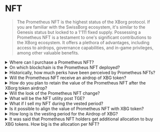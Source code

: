 # NFT

> The Prometheus NFT is the highest status of the XBorg protocol. If you are familiar with the SwissBorg ecosystem, it's similar to the Genesis status but locked to a 1'111 fixed supply. Possessing a Prometheus NFT is a testament to one's significant contributions to the XBorg ecosystem. It offers a plethora of advantages, including access to airdrops, governance capabilities, and in-game privileges, among other valuable benefits.

<details>

<summary>Where can I purchase a Prometheus NFT?</summary>

On Opensea or similar marketplaces:\
[https://opensea.io/collection/xborg-prometheus](https://opensea.io/collection/xborg-prometheus)

</details>

<details>

<summary>On which blockchain is the Prometheus NFT deployed?</summary>

Ethereum.

</details>

<details>

<summary>Historically, how much perks have been perceived by Prometheus NFTs?</summary>

Considering the mint price of $400, it can be estimated that Prometheus non-fungible token owners have received approximately $220 worth of perks. This represents a significant percentage, roughly 50%, of the initial mint value. Notably, this can be primarily attributed to the airdrop of the Lens handle, which has conferred considerable value upon Prometheus NFT holders.

</details>

<details>

<summary>Will the Prometheus NFT receive an airdrop of XBG token?</summary>

Around 0.5% to 2% of the XBG token supply will be airdropped to Prometheus holders.

</details>

<details>

<summary>How do you plan to retain the value of the Prometheus NFT after the XBorg token airdrop?</summary>

We believe the utilities and the ecosystem's growth will outweigh the selling pressure from those only here to yield the airdrop. If this negative impact becomes excessively burdensome, the DAO retains the option to undertake a buyback of non-fungible tokens (NFTs) from its treasury.

</details>

<details>

<summary>Will the look of the Prometheus NFT change?</summary>

Yes, the NFT will be revealed later this year.

</details>

<details>

<summary>What will be the NFT utility post TGE?</summary>

**GameFi opportunities**

* Early access passes, whitelist spots, and NFT giveaway opportunities from the leading GameFi projects.

**Priority access**

* Early access to all XBorg products and applications.

**XBorg investments opportunities**

* Receive an airdrop of XBG tokens, partner tokens, and NFTs, and access XBorg's seed investment round at a discounted valuation.

**XBorg premium**

* Get lifetime fee-less access to all XBorg products, networks, and applications.

**Protocol status**

* The Prometheus NFT represents the highest status of the XBorg ecosystem and receives the highest perks.

</details>

<details>

<summary>What if I sell my NFT during the vested period?</summary>

If an investor sells the NFT during the vested period, the non-claimed rewards will be nullified. However, the Prometheus governance could decide otherwise.

</details>

<details>

<summary>Is it possible to align the value of Prometheus NFT with XBG token?</summary>

It is possible to align the value of the NFT and the XBG token. The Prometheus NFT is a very scarce asset, with only 1'111 in circulation. The staking yield of the XBG token will be determined by the XP level of a user and the user's status in the app. As such, Prometheus holders will enjoy a higher staking yield. There is no dilution of value with regard to the equity, as no equity will be sold. The whole value of XBorg is redirected toward the DAO and hence the XBG token.

</details>

<details>

<summary>How long is the vesting period for the Airdrop of XBG?</summary>

The vesting period is of 12 months, vested linearly.

</details>

<details>

<summary>It was said that Prometheus NFT holders get additional allocation to buy XBG tokens. How big is the allocation per NFT?</summary>

The private allocation for the Prometheus community is uncapped, meaning that allocations are guaranteed for Prometheus holders. We aimed to raise around $500'000 from the NFT holders and raised $1'000'000 in total.

</details>
